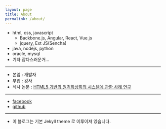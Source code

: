 ```yaml
---
layout: page
title: About
permalink: /about/
---
```

* html, css, javascript
    * Backbone.js, Angular, React, Vue.js
    * jquery, Ext JS(Sencha)
* java, nodejs, python
* oracle, mysql
* 기타 잡다스러운거...
<hr/>

* 본업 : 개발자
* 부업 : 강사
* 석사 논문 : [HTML5 기반의 원격화상회의 시스템에 관한 사례 연구](http://www.riss.kr/link?id=T14860993)
<hr/>

* [facebook](https://www.facebook.com/dev.piko)
* [github](https://github.com/devpiki)
<hr/>

* 이 블로그는 기본 Jekyll theme 로 이루어져 있습니다.

